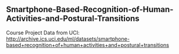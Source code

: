 ## Smartphone-Based-Recognition-of-Human-Activities-and-Postural-Transitions
Course Project
Data from UCI: 
http://archive.ics.uci.edu/ml/datasets/smartphone-based+recognition+of+human+activities+and+postural+transitions
